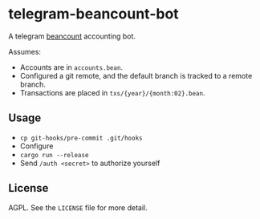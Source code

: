 # telegram-beancount-bot

A telegram [beancount][] accounting bot.

Assumes:
- Accounts are in `accounts.bean`.
- Configured a git remote, and the default branch is tracked to a remote branch.
- Transactions are placed in `txs/{year}/{month:02}.bean`.

[beancount]: https://github.com/beancount/beancount

## Usage

- `cp git-hooks/pre-commit .git/hooks`
- Configure
- `cargo run --release`
- Send `/auth <secret>` to authorize yourself

## License

AGPL. See the `LICENSE` file for more detail.
